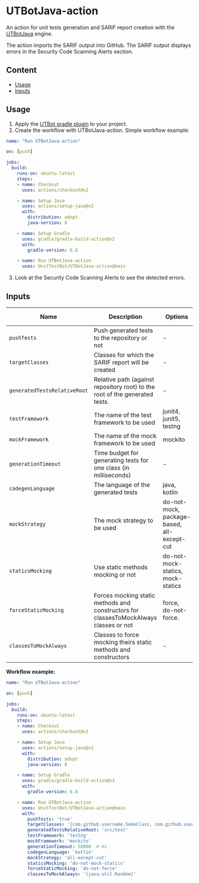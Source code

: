 # UTBotJava-action

An action for unit tests generation and SARIF report creation with the [UTBotJava](https://github.com/UnitTestBot/UTBotJava) engine.

The action imports the SARIF output into GitHub. The SARIF output displays errors in the Security Code Scanning Alerts section.

## Content

- [Usage](#usage)
- [Inputs](#inputs)

## Usage

1. Apply the [UTBot gradle plugin](https://plugins.gradle.org/plugin/org.utbot.gradle.plugin) to your project.
2. Create the workflow with UTBotJava-action. Simple workflow example:

```YAML
name: "Run UTBotJava-action"

on: [push]

jobs:
  build:
    runs-on: ubuntu-latest
    steps:
    - name: Checkout
      uses: actions/checkout@v2

    - name: Setup Java
      uses: actions/setup-java@v2
      with:
        distribution: adopt
        java-version: 8

    - name: Setup Gradle
      uses: gradle/gradle-build-action@v2
      with:
        gradle-version: 6.8

    - name: Run UTBotJava-action
      uses: UnitTestBot/UTBotJava-action@main
```
3. Look at the Security Code Scanning Alerts to see the detected errors.

## Inputs

| Name | Description | Options | Default value |
| --- | --- | --- | --- |
| `pushTests` | Push generated tests to the repository or not | - | true |
| `targetClasses` | Classes for which the SARIF report will be created | - | all classes |
| `generatedTestsRelativeRoot` | Relative path (against repository root) to the root of the generated tests. | - | .utbot/test |
| `testFramework` | The name of the test framework to be used | junit4, junit5, testng | junit5 |
| `mockFramework` | The name of the mock framework to be used | mockito | mockito |
| `generationTimeout` | Time budget for generating tests for one class (in milliseconds) | - | 60000 |
| `codegenLanguage` | The language of the generated tests | java, kotlin | java |
| `mockStrategy` | The mock strategy to be used | do-not-mock, package-based, all-except-cut | package-based |
| `staticsMocking` | Use static methods mocking or not | do-not-mock-statics, mock-statics | mock-statics |
| `forceStaticMocking` | Forces mocking static methods and constructors for classesToMockAlways classes or not | force, do-not-force. | force |
| `classesToMockAlways` | Classes to force mocking theirs static methods and constructors | - | some internal classes |

__Workflow example:__

```YAML
name: "Run UTBotJava-action"

on: [push]

jobs:
  build:
    runs-on: ubuntu-latest
    steps:
    - name: Checkout
      uses: actions/checkout@v2

    - name: Setup Java
      uses: actions/setup-java@v2
      with:
        distribution: adopt
        java-version: 8

    - name: Setup Gradle
      uses: gradle/gradle-build-action@v2
      with:
        gradle-version: 6.8

    - name: Run UTBotJava-action
      uses: UnitTestBot/UTBotJava-action@main
      with:
        pushTests: 'true'
        targetClasses: '[com.github.username.SomeClass, com.github.username.AnotherClass]'
        generatedTestsRelativeRoot: 'src/test'
        testFramework: 'testng'
        mockFramework: 'mockito'
        generationTimeout: 50000  # ms
        codegenLanguage: 'kotlin'
        mockStrategy: 'all-except-cut'
        staticsMocking: 'do-not-mock-statics'
        forceStaticMocking: 'do-not-force'
        classesToMockAlways: '[java.util.Random]'
```
